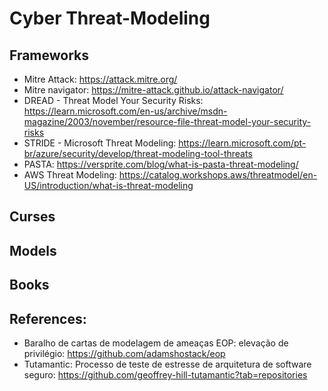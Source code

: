 # Cyber Threat-Modeling

## Frameworks
- Mitre Attack: https://attack.mitre.org/
- Mitre navigator: https://mitre-attack.github.io/attack-navigator/
- DREAD - Threat Model Your Security Risks: https://learn.microsoft.com/en-us/archive/msdn-magazine/2003/november/resource-file-threat-model-your-security-risks
- STRIDE - Microsoft Threat Modeling: https://learn.microsoft.com/pt-br/azure/security/develop/threat-modeling-tool-threats
- PASTA: https://versprite.com/blog/what-is-pasta-threat-modeling/
- AWS Threat Modeling: https://catalog.workshops.aws/threatmodel/en-US/introduction/what-is-threat-modeling

## Curses
## Models

## Books
## References:
- Baralho de cartas de modelagem de ameaças EOP: elevação de privilégio: https://github.com/adamshostack/eop 
- Tutamantic: Processo de teste de estresse de arquitetura de software seguro: https://github.com/geoffrey-hill-tutamantic?tab=repositories


